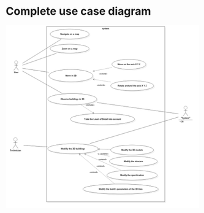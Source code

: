 # Complete use case diagram

![Complete use case diagram](../images/Model1__UseCaseDiagramComplet_4.png "complete use case diagram")  
